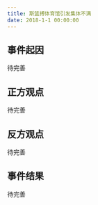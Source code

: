 ```yaml
---
title: 斯篮搏体育馆引发集体不满
date: 2018-1-1 00:00:00
---
```


## 事件起因

待完善

## 正方观点

待完善

## 反方观点

待完善

## 事件结果

待完善